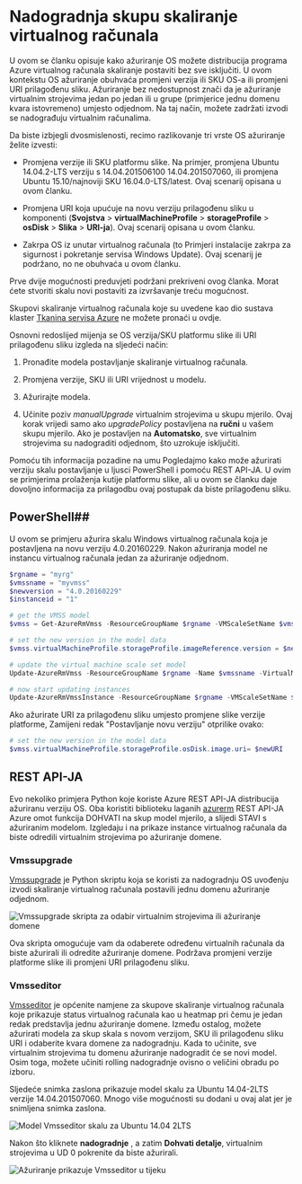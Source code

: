 <properties
    pageTitle="Implementacija aplikacije na skupovima skaliranje virtualnog računala | Microsoft Azure"
    description="Implementacija aplikacije na virtualnog računala skaliranje skupovima"
    services="virtual-machine-scale-sets"
    documentationCenter=""
    authors="gbowerman"
    manager="timlt"
    editor=""
    tags="azure-resource-manager"/>

<tags
    ms.service="virtual-machine-scale-sets"
    ms.workload="na"
    ms.tgt_pltfrm="na"
    ms.devlang="na"
    ms.topic="article"
    ms.date="09/13/2016"
    ms.author="guybo"/>


# <a name="upgrade-a-virtual-machine-scale-set"></a>Nadogradnja skupu skaliranje virtualnog računala

U ovom se članku opisuje kako ažuriranje OS možete distribucija programa Azure virtualnog računala skaliranje postaviti bez sve isključiti. U ovom kontekstu OS ažuriranje obuhvaća promjeni verzija ili SKU OS-a ili promjeni URI prilagođenu sliku. Ažuriranje bez nedostupnost znači da je ažuriranje virtualnim strojevima jedan po jedan ili u grupe (primjerice jednu domenu kvara istovremeno) umjesto odjednom. Na taj način, možete zadržati izvodi se nadograđuju virtualnim računalima.

Da biste izbjegli dvosmislenosti, recimo razlikovanje tri vrste OS ažuriranje želite izvesti:

- Promjena verzije ili SKU platformu slike. Na primjer, promjena Ubuntu 14.04.2-LTS verziju s 14.04.201506100 14.04.201507060, ili promjena Ubuntu 15.10/najnoviji SKU 16.04.0-LTS/latest. Ovaj scenarij opisana u ovom članku.

- Promjena URI koja upućuje na novu verziju prilagođenu sliku u komponenti (**Svojstva** > **virtualMachineProfile** > **storageProfile** > **osDisk** > **Slika** > **URI-ja**). Ovaj scenarij opisana u ovom članku.

- Zakrpa OS iz unutar virtualnog računala (to Primjeri instalacije zakrpa za sigurnost i pokretanje servisa Windows Update). Ovaj scenarij je podržano, no ne obuhvaća u ovom članku.

Prve dvije mogućnosti preduvjeti podržani prekriveni ovog članka. Morat ćete stvoriti skalu novi postaviti za izvršavanje treću mogućnost.

Skupovi skaliranje virtualnog računala koje su uvedene kao dio sustava klaster [Tkanina servisa Azure](https://azure.microsoft.com/services/service-fabric/) ne možete pronaći u ovdje.

Osnovni redoslijed mijenja se OS verzija/SKU platformu slike ili URI prilagođenu sliku izgleda na sljedeći način:

1. Pronađite modela postavljanje skaliranje virtualnog računala.

2. Promjena verzije, SKU ili URI vrijednost u modelu.

3. Ažurirajte modela.

4. Učinite poziv *manualUpgrade* virtualnim strojevima u skupu mjerilo. Ovaj korak vrijedi samo ako *upgradePolicy* postavljena na **ručni** u vašem skupu mjerilo. Ako je postavljen na **Automatsko**, sve virtualnim strojevima su nadograditi odjednom, što uzrokuje isključiti.


Pomoću tih informacija pozadine na umu Pogledajmo kako može ažurirati verziju skalu postavljanje u ljusci PowerShell i pomoću REST API-JA. U ovim se primjerima prolaženja kutije platformu slike, ali u ovom se članku daje dovoljno informacija za prilagodbu ovaj postupak da biste prilagođenu sliku.

## <a name="powershell"></a>PowerShell##

U ovom se primjeru ažurira skalu Windows virtualnog računala koja je postavljena na novu verziju 4.0.20160229. Nakon ažuriranja model ne instancu virtualnog računala jedan za ažuriranje odjednom.

```powershell
$rgname = "myrg"
$vmssname = "myvmss"
$newversion = "4.0.20160229"
$instanceid = "1"

# get the VMSS model
$vmss = Get-AzureRmVmss -ResourceGroupName $rgname -VMScaleSetName $vmssname

# set the new version in the model data
$vmss.virtualMachineProfile.storageProfile.imageReference.version = $newversion

# update the virtual machine scale set model
Update-AzureRmVmss -ResourceGroupName $rgname -Name $vmssname -VirtualMachineScaleSet $vmss

# now start updating instances
Update-AzureRmVmssInstance -ResourceGroupName $rgname -VMScaleSetName $vmssname -InstanceId $instanceId
```

Ako ažurirate URI za prilagođenu sliku umjesto promjene slike verzije platforme, Zamijeni redak "Postavljanje novu verziju" otprilike ovako:

```powershell
# set the new version in the model data
$vmss.virtualMachineProfile.storageProfile.osDisk.image.uri= $newURI
```


## <a name="the-rest-api"></a>REST API-JA

Evo nekoliko primjera Python koje koriste Azure REST API-JA distribucija ažuriranu verziju OS. Oba koristiti biblioteku laganih [azurerm](https://pypi.python.org/pypi/azurerm) REST API-JA Azure omot funkcija DOHVATI na skup model mjerilo, a slijedi STAVI s ažuriranim modelom. Izgledaju i na prikaze instance virtualnog računala da biste odredili virtualnim strojevima po ažuriranje domene.

### <a name="vmssupgrade"></a>Vmssupgrade

 [Vmssupgrade](https://github.com/gbowerman/vmsstools) je Python skriptu koja se koristi za nadogradnju OS uvođenju izvodi skaliranje virtualnog računala postavili jednu domenu ažuriranje odjednom.

![Vmssupgrade skripta za odabir virtualnim strojevima ili ažuriranje domene](./media/virtual-machine-scale-sets-upgrade-scale-set/vmssupgrade-screenshot.png)

Ova skripta omogućuje vam da odaberete određenu virtualnih računala da biste ažurirali ili odredite ažuriranje domene. Podržava promjeni verzije platforme slike ili promjeni URI prilagođenu sliku.

### <a name="vmsseditor"></a>Vmsseditor

[Vmsseditor](https://github.com/gbowerman/vmssdashboard) je općenite namjene za skupove skaliranje virtualnog računala koje prikazuje status virtualnog računala kao u heatmap pri čemu je jedan redak predstavlja jednu ažuriranje domene. Između ostalog, možete ažurirati modela za skup skala s novom verzijom, SKU ili prilagođenu sliku URI i odaberite kvara domene za nadogradnju. Kada to učinite, sve virtualnim strojevima tu domenu ažuriranje nadogradit će se novi model. Osim toga, možete učiniti rolling nadogradnje ovisno o veličini obradu po izboru.  

Sljedeće snimka zaslona prikazuje model skalu za Ubuntu 14.04-2LTS verzije 14.04.201507060. Mnogo više mogućnosti su dodani u ovaj alat jer je snimljena snimka zaslona.

![Model Vmsseditor skalu za Ubuntu 14.04 2LTS](./media/virtual-machine-scale-sets-upgrade-scale-set/vmssEditor1.png)

Nakon što kliknete **nadogradnje** , a zatim **Dohvati detalje**, virtualnim strojevima u UD 0 pokrenite da biste ažurirali.

![Ažuriranje prikazuje Vmsseditor u tijeku](./media/virtual-machine-scale-sets-upgrade-scale-set/vmssEditor2.png)
